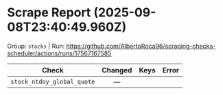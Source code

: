 # Scrape Report (2025-09-08T23:40:49.960Z)

Group: `stocks`  |  Run: https://github.com/AlbertoRoca96/scraping-checks-scheduler/actions/runs/17567167585

| Check | Changed | Keys | Error |
|---|:---:|:--|:--|
| `stock_ntdoy_global_quote` | — |  |  |

